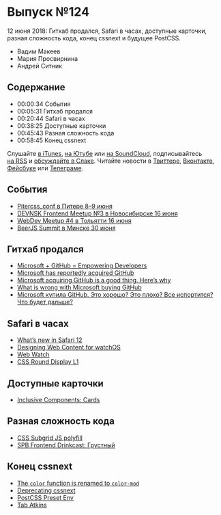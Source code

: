 # Выпуск №124

12 июня 2018: Гитхаб продался, Safari в часах, доступные карточки, разная сложность кода, конец cssnext и будущее PostCSS.

- Вадим Макеев
- Мария Просвирнина
- Андрей Ситник

## Содержание

- 00:00:34 События
- 00:05:31 Гитхаб продался
- 00:20:44 Safari в часах
- 00:38:25 Доступные карточки
- 00:45:43 Разная сложность кода
- 00:58:45 Конец cssnext

Слушайте [в iTunes](https://itunes.apple.com/ru/podcast/veb-standarty/id1080500016), [на Ютубе](https://www.youtube.com/playlist?list=PLMBnwIwFEFHcwuevhsNXkFTcadeX5R1Go) или [на SoundCloud](https://soundcloud.com/web-standards), подписывайтесь [на RSS](https://web-standards.ru/podcast/feed/) и [обсуждайте в Слаке](http://slack.web-standards.ru/). Читайте новости в [Твиттере](https://twitter.com/webstandards_ru), [Вконтакте](https://vk.com/webstandards_ru), [Фейсбуке](https://www.facebook.com/webstandardsru) или [Телеграме](https://t.me/webstandards_ru).

## События

- [Pitercss_conf в Питере 8–9 июня](https://pitercss.com/)
- [DEVNSK Frontend Meetup №3 в Новосибирске 16 июня](https://www.meetup.com/DEVNSK/events/250059820)
- [WebDev Meetup #4 в Тольятти 16 июня](https://wdmeetup.ru/)
- [BeerJS Summit в Минске 30 июня](https://www.facebook.com/events/174232359959486/)

## Гитхаб продался

- [Microsoft + GitHub = Empowering Developers](https://blogs.microsoft.com/blog/2018/06/04/microsoft-github-empowering-developers/)
- [Microsoft has reportedly acquired GitHub](https://www.theverge.com/2018/6/3/17422752/microsoft-github-acquisition-rumors)
- [Microsoft acquiring GitHub is a good thing. Here’s why](https://medium.com/p/6a6a57eb83ac)
- [What is wrong with Microsoft buying GitHub](https://jacquesmattheij.com/what-is-wrong-with-microsoft-buying-github)
- [Microsoft купила GitHub. Это хорошо? Это плохо? Все испортится? Что будет дальше?](https://meduza.io/feature/2018/06/07/microsoft-kupila-github-eto-horosho-eto-ploho-vse-isportitsya-chto-budet-dalshe)

## Safari в часах

- [What’s new in Safari 12](https://developer.apple.com/safari/whats-new/)
- [Designing Web Content for watchOS](https://developer.apple.com/videos/play/wwdc2018/239/)
- [Web Watch](https://timkadlec.com/remembers/2018-06-06-web-watch/)
- [CSS Round Display L1](https://www.w3.org/TR/css-round-display-1/)

## Доступные карточки

- [Inclusive Components: Cards](https://inclusive-components.design/cards/)

## Разная сложность кода

- [CSS Subgrid JS polyfill](https://rawgit.com/FremyCompany/css-grid-polyfill/houdini-experiment/bin/demo%5Bsubgrid%5D.html)
- [SPB Frontend Drinkcast: Грустный](https://spb-frontend.ru/podcast/26)

## Конец cssnext

- [The `color` function is renamed to `color-mod`](https://github.com/ianstormtaylor/css-color-function/issues/29)
- [Deprecating cssnext](https://moox.io/blog/deprecating-cssnext/)
- [PostCSS Preset Env](https://preset-env.cssdb.org/features)
- [Tab Atkins](https://twitter.com/tabatkins)
